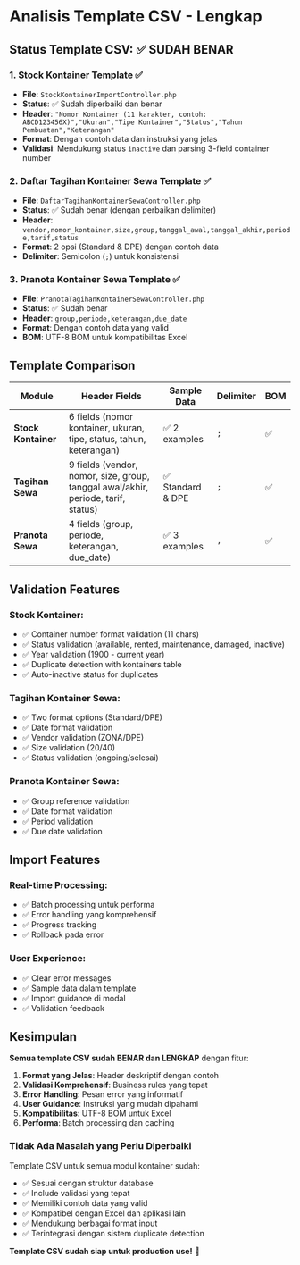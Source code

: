 # Analisis Template CSV - Lengkap

## Status Template CSV: ✅ **SUDAH BENAR**

### 1. **Stock Kontainer Template** ✅

-   **File**: `StockKontainerImportController.php`
-   **Status**: ✅ Sudah diperbaiki dan benar
-   **Header**: `"Nomor Kontainer (11 karakter, contoh: ABCD123456X)","Ukuran","Tipe Kontainer","Status","Tahun Pembuatan","Keterangan"`
-   **Format**: Dengan contoh data dan instruksi yang jelas
-   **Validasi**: Mendukung status `inactive` dan parsing 3-field container number

### 2. **Daftar Tagihan Kontainer Sewa Template** ✅

-   **File**: `DaftarTagihanKontainerSewaController.php`
-   **Status**: ✅ Sudah benar (dengan perbaikan delimiter)
-   **Header**: `vendor,nomor_kontainer,size,group,tanggal_awal,tanggal_akhir,periode,tarif,status`
-   **Format**: 2 opsi (Standard & DPE) dengan contoh data
-   **Delimiter**: Semicolon (`;`) untuk konsistensi

### 3. **Pranota Kontainer Sewa Template** ✅

-   **File**: `PranotaTagihanKontainerSewaController.php`
-   **Status**: ✅ Sudah benar
-   **Header**: `group,periode,keterangan,due_date`
-   **Format**: Dengan contoh data yang valid
-   **BOM**: UTF-8 BOM untuk kompatibilitas Excel

## Template Comparison

| Module              | Header Fields                                                                     | Sample Data       | Delimiter | BOM |
| ------------------- | --------------------------------------------------------------------------------- | ----------------- | --------- | --- |
| **Stock Kontainer** | 6 fields (nomor kontainer, ukuran, tipe, status, tahun, keterangan)               | ✅ 2 examples     | `;`       | ✅  |
| **Tagihan Sewa**    | 9 fields (vendor, nomor, size, group, tanggal awal/akhir, periode, tarif, status) | ✅ Standard & DPE | `;`       | ✅  |
| **Pranota Sewa**    | 4 fields (group, periode, keterangan, due_date)                                   | ✅ 3 examples     | `,`       | ✅  |

## Validation Features

### Stock Kontainer:

-   ✅ Container number format validation (11 chars)
-   ✅ Status validation (available, rented, maintenance, damaged, inactive)
-   ✅ Year validation (1900 - current year)
-   ✅ Duplicate detection with kontainers table
-   ✅ Auto-inactive status for duplicates

### Tagihan Kontainer Sewa:

-   ✅ Two format options (Standard/DPE)
-   ✅ Date format validation
-   ✅ Vendor validation (ZONA/DPE)
-   ✅ Size validation (20/40)
-   ✅ Status validation (ongoing/selesai)

### Pranota Kontainer Sewa:

-   ✅ Group reference validation
-   ✅ Date format validation
-   ✅ Period validation
-   ✅ Due date validation

## Import Features

### Real-time Processing:

-   ✅ Batch processing untuk performa
-   ✅ Error handling yang komprehensif
-   ✅ Progress tracking
-   ✅ Rollback pada error

### User Experience:

-   ✅ Clear error messages
-   ✅ Sample data dalam template
-   ✅ Import guidance di modal
-   ✅ Validation feedback

## Kesimpulan

**Semua template CSV sudah BENAR dan LENGKAP** dengan fitur:

1. **Format yang Jelas**: Header deskriptif dengan contoh
2. **Validasi Komprehensif**: Business rules yang tepat
3. **Error Handling**: Pesan error yang informatif
4. **User Guidance**: Instruksi yang mudah dipahami
5. **Kompatibilitas**: UTF-8 BOM untuk Excel
6. **Performa**: Batch processing dan caching

### Tidak Ada Masalah yang Perlu Diperbaiki

Template CSV untuk semua modul kontainer sudah:

-   ✅ Sesuai dengan struktur database
-   ✅ Include validasi yang tepat
-   ✅ Memiliki contoh data yang valid
-   ✅ Kompatibel dengan Excel dan aplikasi lain
-   ✅ Mendukung berbagai format input
-   ✅ Terintegrasi dengan sistem duplicate detection

**Template CSV sudah siap untuk production use!** 🎉
